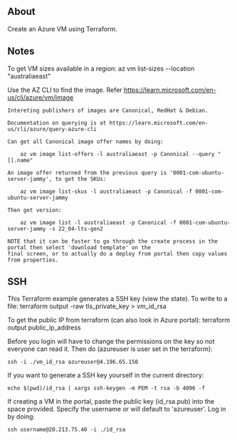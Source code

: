 ## About

Create an Azure VM using Terraform.

## Notes

To get VM sizes available in a region: az vm list-sizes --location "australiaeast"


Use the AZ CLI to find the image.  Refer https://learn.microsoft.com/en-us/cli/azure/vm/image

    Intereting publishers of images are Canonical, RedHat & Debian.

    Documentation on querying is at https://learn.microsoft.com/en-us/cli/azure/query-azure-cli

    Can get all Canonical image offer names by doing:
    
        az vm image list-offers -l australiaeast -p Canonical --query "[].name"

    An image offer returned from the previous query is '0001-com-ubuntu-server-jammy', to get the SKUs:

        az vm image list-skus -l australiaeast -p Canonical -f 0001-com-ubuntu-server-jammy

    Then get version:

        az vm image list -l australiaeast -p Canonical -f 0001-com-ubuntu-server-jammy -s 22_04-lts-gen2

    NOTE that it can be faster to go through the create process in the portal then select 'download template' on the
    final screen, or to actually do a deploy from portal then copy values from properties.


## SSH


This Terraform example generates a SSH key (view the state). To write to a file: terraform output -raw tls_private_key > vm_id_rsa

To get the public IP from terraform (can also look in Azure portal): terraform output public_ip_address

Before you login will have to change the permissions on the key so not everyone can read it. Then do (azureuser is user set
in the terraform):

    ssh -i ./vm_id_rsa azureuser@4.196.65.150
    



If you want to generate a SSH key yourself in the current directory:

    echo $(pwd)/id_rsa | xargs ssh-keygen -m PEM -t rsa -b 4096 -f

If creating a VM in the portal, paste the public key (id_rsa.pub) into the space provided. Specify the username or will default to 'azureuser'. Log in by doing:

    ssh username@20.213.75.40 -i ./id_rsa
